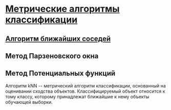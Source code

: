 # [Метрические алгоритмы классификации](./metric/README.md)
## [Алгоритм ближайших соседей](./metric/alg_NN/README.md)
## Метод Парзеновского окна
## Метод Потенциальных функций

Алгоритм kNN -- метрический алгоритм классификации, основанный на оценивании сходства объектов. Классифицируемый объект относится к тому классу, которому принадлежат ближайшие к нему объекты обучающей выборки.